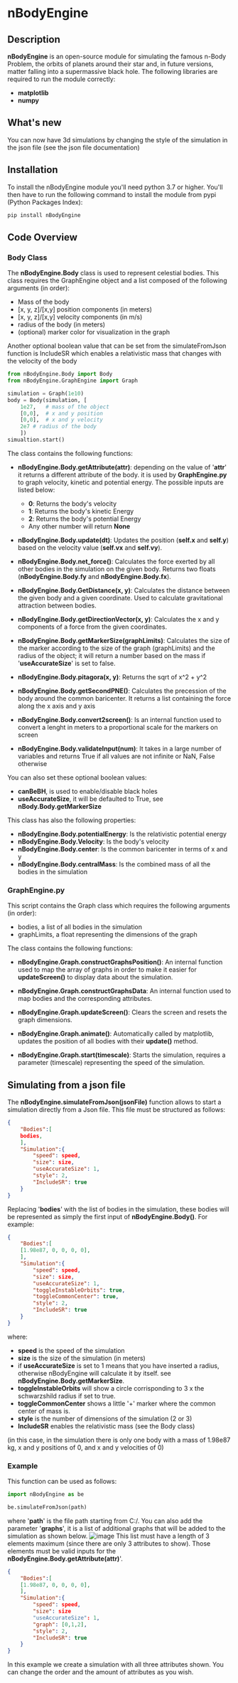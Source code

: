 # nBodyEngine
## Description
**nBodyEngine** is an open-source module for simulating the famous n-Body Problem, the orbits of planets around their star and, in future versions, matter falling into a supermassive black hole. The following libraries are required to run the module correctly:
- **matplotlib**
- **numpy**

## What's new
You can now have 3d simulations by changing the style of the simulation in the json file (see the json file documentation)

## Installation 
To install the nBodyEngine module you'll need python 3.7 or higher. You'll then have to run the following command to install the module from pypi (Python Packages Index):
```bash 
pip install nBodyEngine 
```

## Code Overview
### Body Class
The **nBodyEngine.Body** class is used to represent celestial bodies. This class requires the GraphEngine object and a list composed of the following arguments (in order):
- Mass of the body
- [x, y, z]/[x,y] position components (in meters)
- [x, y, z]/[x,y] velocity components (in m/s)
- radius of the body (in meters)
- (optional) marker color for visualization in the graph

Another optional boolean value that can be set from the simulateFromJson function is IncludeSR which enables a relativistic mass that changes with the velocity of the body

```Python
from nBodyEngine.Body import Body
from nBodyEngine.GraphEngine import Graph

simulation = Graph(1e10)
body = Body(simulation, [
	1e27,	# mass of the object
	[0,0],	# x and y position
	[0,0],	# x and y velocity
	2e7	# radius of the body
	])
simualtion.start()
```


The class contains the following functions:

- **nBodyEngine.Body.getAttribute(attr)**: depending on the value of '**attr**' it returns a different attribute of the body. it is used by **GraphEngine.py** to graph velocity, kinetic and potential energy. The possible inputs are listed below:
	- **0**: Returns the body's velocity
	- **1**: Returns the body's kinetic Energy
	- **2**: Returns the body's potential Energy
	- Any other number will return **None**

- **nBodyEngine.Body.update(dt)**: Updates the position (**self.x** and **self.y**) based on the velocity value (**self.vx** and **self.vy**).

- **nBodyEngine.Body.net_force()**: Calculates the force exerted by all other bodies in the simulation on the given body. Returns two floats (**nBodyEngine.Body.fy** and **nBodyEngine.Body.fx**).

- **nBodyEngine.Body.GetDistance(x, y)**: Calculates the distance between the given body and a given coordinate. Used to calculate gravitational attraction between bodies.

- **nBodyEngine.Body.getDirectionVector(x, y)**: Calculates the x and y components of a force from the given coordinates.

- **nBodyEngine.Body.getMarkerSize(graphLimits)**: Calculates the size of the marker according to the size of the graph (graphLimits) and the radius of the object; it will return a number based on the mass if '**useAccurateSize**' is set to false.

- **nBodyEngine.Body.pitagora(x, y)**: Returns the sqrt of x^2 + y^2

- **nBodyEngine.Body.getSecondPNE()**: Calculates the precession of the body around the common baricenter. It returns a list containing the force along the x axis and y axis

- **nBodyEngine.Body.convert2screen()**: Is an internal function used to convert a lenght in meters to a proportional scale for the markers on screen

-  **nBodyEngine.Body.validateInput(num)**: It takes in a large number of variables and returns True if all values are not infinite or NaN, False otherwise

You can also set these optional boolean values:
- **canBeBH**, is used to enable/disable black holes
- **useAccurateSize**, it will be defaulted to True, see **nBody.Body.getMarkerSize**

This class has also the following properties:
-  **nBodyEngine.Body.potentialEnergy**: Is the relativistic potential energy
-  **nBodyEngine.Body.Velocity**: Is the body's velocity
-  **nBodyEngine.Body.center**: Is the common baricenter in terms of x and y
-  **nBodyEngine.Body.centralMass**: Is the combined mass of all the bodies in the simulation

### GraphEngine.py
This script contains the Graph class which requires the following arguments (in order):

- bodies, a list of all bodies in the simulation
- graphLimits, a float representing the dimensions of the graph

The class contains the following functions:

- **nBodyEngine.Graph.constructGraphsPosition()**: An internal function used to map the array of graphs in order to make it easier for **updateScreen()** to display data about the simulation.

- **nBodyEngine.Graph.constructGraphsData**: An internal function used to map bodies and the corresponding attributes.

- **nBodyEngine.Graph.updateScreen()**: Clears the screen and resets the graph dimensions.

- **nBodyEngine.Graph.animate()**: Automatically called by matplotlib, updates the position of all bodies with their **update()** method.

- **nBodyEngine.Graph.start(timescale)**: Starts the simulation, requires a parameter (timescale) representing the speed of the simulation.

## Simulating from a json file

The **nBodyEngine.simulateFromJson(jsonFile)** function allows to start a simulation directly from a Json file. This file must be structured as follows:

```json
{
	"Bodies":[
    bodies,
	],
	"Simulation":{
		"speed": speed,
		"size": size,
		"useAccurateSize": 1,
		"style": 2,
		"IncludeSR": true
	}
}
```
Replacing '**bodies**' with the list of bodies in the simulation, these bodies will be represented as simply the first input of **nBodyEngine.Body()**. For example:
```json
{
	"Bodies":[
    [1.98e87, 0, 0, 0, 0],
	],
	"Simulation":{
		"speed": speed,
		"size": size,
		"useAccurateSize": 1,
		"toggleInstableOrbits": true,
		"toggleCommonCenter": true,
		"style": 2,
		"IncludeSR": true
	}
}
```
where:
- **speed** is the speed of the simulation
- **size** is the size of the simulation (in meters)
- if **useAccurateSize** is set to 1 means that you have inserted a radius, otherwise nBodyEngine will calculate it by itself. see **nBodyEngine.Body.getMarkerSize**.
- **toggleInstableOrbits** will show a circle corrisponding to 3 x the schwarzshild radius if set to true.
- **toggleCommonCenter** shows a little '+' marker where the common center of mass is.
- **style** is the number of dimensions of the simulation (2 or 3)
- **IncludeSR** enables the relativistic mass (see the Body class)

(in this case, in the simulation there is only one body with a mass of 1.98e87 kg, x and y positions of 0, and x and y velocities of 0)

### Example
This function can be used as follows:
```python
import nBodyEngine as be

be.simulateFromJson(path)
```
where '**path**' is the file path starting from C:/. You can also add the parameter '**graphs**', it is a list of additional graphs that will be added to the simulation as shown below. 
![image](https://github.com/Parsifal1916/nBodyEngine/assets/120274850/d8b033d2-87ca-4e60-90f3-5f5a7cda08a7)
This list must have a length of 3 elements maximum (since there are only 3 attributes to show). Those elements must be valid inputs for the **nBodyEngine.Body.getAttribute(attr)**'.
```json
{
	"Bodies":[
    [1.98e87, 0, 0, 0, 0],
	],
	"Simulation":{
		"speed": speed,
		"size": size
		"useAccurateSize": 1,
		"graph": [0,1,2],
		"style": 2,
		"IncludeSR": true
	}
}
```
In this example we create a simulation with all three attributes shown. You can change the order and the amount of attributes as you wish.
